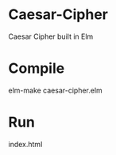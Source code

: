 # Caesar-Cipher
Caesar Cipher built in Elm

# Compile
elm-make caesar-cipher.elm 

# Run 
index.html



